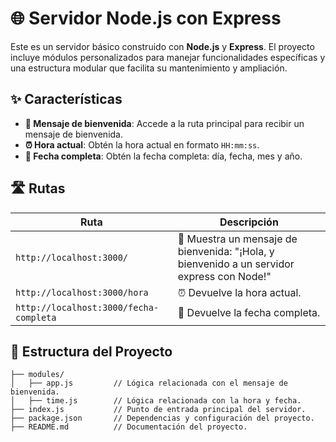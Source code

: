 # 🌐 Servidor Node.js con Express

Este es un servidor básico construido con **Node.js** y **Express**. El proyecto incluye módulos personalizados para manejar funcionalidades específicas y una estructura modular que facilita su mantenimiento y ampliación.

## ✨ Características

- **👋 Mensaje de bienvenida**: Accede a la ruta principal para recibir un mensaje de bienvenida.
- **⏰ Hora actual**: Obtén la hora actual en formato `HH:mm:ss`.
- **📅 Fecha completa**: Obtén la fecha completa: día, fecha, mes y año.

## 🛣️ Rutas

| Ruta                          | Descripción                              |
|-------------------------------|------------------------------------------|
| `http://localhost:3000/`      | 👋 Muestra un mensaje de bienvenida: "¡Hola, y bienvenido a un servidor express con Node!" |
| `http://localhost:3000/hora`  | ⏰ Devuelve la hora actual. |
| `http://localhost:3000/fecha-completa` | 📅 Devuelve la fecha completa. |

## 📂 Estructura del Proyecto

```plaintext
├── modules/
│   ├── app.js         // Lógica relacionada con el mensaje de bienvenida.
│   ├── time.js        // Lógica relacionada con la hora y fecha.
├── index.js           // Punto de entrada principal del servidor.
├── package.json       // Dependencias y configuración del proyecto.
├── README.md          // Documentación del proyecto.
